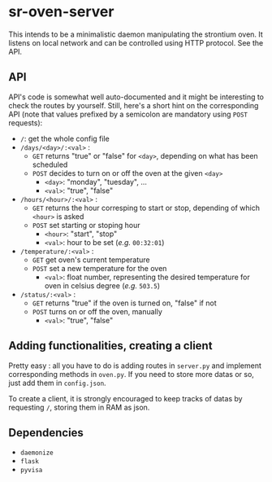 # sr-oven-server

This intends to be a minimalistic daemon manipulating the strontium oven. It listens on local network and can be controlled using HTTP protocol. See the API.

## API

API's code is somewhat well auto-documented and it might be interesting to check the routes by yourself. Still, here's a short hint on the corresponding API (note that values prefixed by a semicolon are mandatory using `POST` requests):

- `/`: get the whole config file
- `/days/<day>/:<val>` :
    - `GET` returns "true" or "false" for `<day>`, depending on what has been scheduled
    - `POST` decides to turn on or off the oven at the given `<day>`
      - `<day>`: "monday", "tuesday", ...
      - `<val>`: "true", "false" 
- `/hours/<hour>/:<val>` :
  - `GET` returns the hour corresping to start or stop, depending of which `<hour>` is asked
  - `POST` set starting or stoping hour
    - `<hour>`: "start", "stop"
    - `<val>`: hour to be set (*e.g.* `00:32:01`)
- `/temperature/:<val>` :
  - `GET` get oven's current temperature 
  - `POST` set a new temperature for the oven
    - `<val>`: float number, representing the desired temperature for oven in celsius degree (*e.g.* `503.5`)
- `/status/:<val>` :
  - `GET` returns "true" if the oven is turned on, "false" if not
  - `POST` turns on or off the oven, manually
    - `<val>`: "true", "false"

## Adding functionalities, creating a client

Pretty easy : all you have to do is adding routes in `server.py` and implement corresponding methods in `oven.py`. If you need to store more datas or so, just add them in `config.json`.

To create a client, it is strongly encouraged to keep tracks of datas by requesting `/`, storing them in RAM as json. 

## Dependencies 

- `daemonize`
- `flask`
- `pyvisa`
